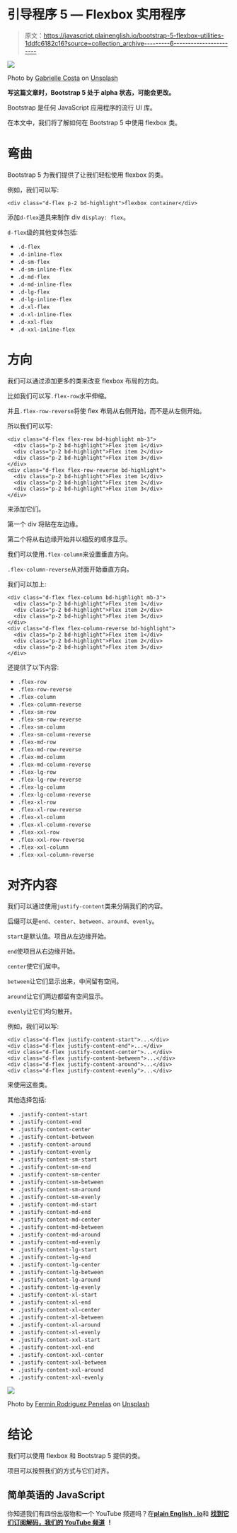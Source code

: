 # 引导程序 5 — Flexbox 实用程序

> 原文：<https://javascript.plainenglish.io/bootstrap-5-flexbox-utilities-1ddfc6182c16?source=collection_archive---------6----------------------->

![](img/adf30be95a23f514dce18cb8ceeaf798.png)

Photo by [Gabrielle Costa](https://unsplash.com/@lbrto?utm_source=medium&utm_medium=referral) on [Unsplash](https://unsplash.com?utm_source=medium&utm_medium=referral)

**写这篇文章时，Bootstrap 5 处于 alpha 状态，可能会更改。**

Bootstrap 是任何 JavaScript 应用程序的流行 UI 库。

在本文中，我们将了解如何在 Bootstrap 5 中使用 flexbox 类。

# 弯曲

Bootstrap 5 为我们提供了让我们轻松使用 flexbox 的类。

例如，我们可以写:

```
<div class="d-flex p-2 bd-highlight">flexbox container</div>
```

添加`d-flex`道具来制作 div `display: flex`。

`d-flex`级的其他变体包括:

*   `.d-flex`
*   `.d-inline-flex`
*   `.d-sm-flex`
*   `.d-sm-inline-flex`
*   `.d-md-flex`
*   `.d-md-inline-flex`
*   `.d-lg-flex`
*   `.d-lg-inline-flex`
*   `.d-xl-flex`
*   `.d-xl-inline-flex`
*   `.d-xxl-flex`
*   `.d-xxl-inline-flex`

# 方向

我们可以通过添加更多的类来改变 flexbox 布局的方向。

比如我们可以写`.flex-row`水平伸缩。

并且`.flex-row-reverse`将使 flex 布局从右侧开始，而不是从左侧开始。

所以我们可以写:

```
<div class="d-flex flex-row bd-highlight mb-3">
  <div class="p-2 bd-highlight">Flex item 1</div>
  <div class="p-2 bd-highlight">Flex item 2</div>
  <div class="p-2 bd-highlight">Flex item 3</div>
</div>
<div class="d-flex flex-row-reverse bd-highlight">
  <div class="p-2 bd-highlight">Flex item 1</div>
  <div class="p-2 bd-highlight">Flex item 2</div>
  <div class="p-2 bd-highlight">Flex item 3</div>
</div>
```

来添加它们。

第一个 div 将贴在左边缘。

第二个将从右边缘开始并以相反的顺序显示。

我们可以使用`.flex-column`来设置垂直方向。

`.flex-column-reverse`从对面开始垂直方向。

我们可以加上:

```
<div class="d-flex flex-column bd-highlight mb-3">
  <div class="p-2 bd-highlight">Flex item 1</div>
  <div class="p-2 bd-highlight">Flex item 2</div>
  <div class="p-2 bd-highlight">Flex item 3</div>
</div>
<div class="d-flex flex-column-reverse bd-highlight">
  <div class="p-2 bd-highlight">Flex item 1</div>
  <div class="p-2 bd-highlight">Flex item 2</div>
  <div class="p-2 bd-highlight">Flex item 3</div>
</div>
```

还提供了以下内容:

*   `.flex-row`
*   `.flex-row-reverse`
*   `.flex-column`
*   `.flex-column-reverse`
*   `.flex-sm-row`
*   `.flex-sm-row-reverse`
*   `.flex-sm-column`
*   `.flex-sm-column-reverse`
*   `.flex-md-row`
*   `.flex-md-row-reverse`
*   `.flex-md-column`
*   `.flex-md-column-reverse`
*   `.flex-lg-row`
*   `.flex-lg-row-reverse`
*   `.flex-lg-column`
*   `.flex-lg-column-reverse`
*   `.flex-xl-row`
*   `.flex-xl-row-reverse`
*   `.flex-xl-column`
*   `.flex-xl-column-reverse`
*   `.flex-xxl-row`
*   `.flex-xxl-row-reverse`
*   `.flex-xxl-column`
*   `.flex-xxl-column-reverse`

# 对齐内容

我们可以通过使用`justify-content`类来分隔我们的内容。

后缀可以是`end`、`center`、`between`、`around`、`evenly`。

`start`是默认值。项目从左边缘开始。

`end`使项目从右边缘开始。

`center`使它们居中。

`between`让它们显示出来，中间留有空间。

`around`让它们两边都留有空间显示。

`evenly`让它们均匀散开。

例如，我们可以写:

```
<div class="d-flex justify-content-start">...</div>
<div class="d-flex justify-content-end">...</div>
<div class="d-flex justify-content-center">...</div>
<div class="d-flex justify-content-between">...</div>
<div class="d-flex justify-content-around">...</div>
<div class="d-flex justify-content-evenly">...</div>
```

来使用这些类。

其他选择包括:

*   `.justify-content-start`
*   `.justify-content-end`
*   `.justify-content-center`
*   `.justify-content-between`
*   `.justify-content-around`
*   `.justify-content-evenly`
*   `.justify-content-sm-start`
*   `.justify-content-sm-end`
*   `.justify-content-sm-center`
*   `.justify-content-sm-between`
*   `.justify-content-sm-around`
*   `.justify-content-sm-evenly`
*   `.justify-content-md-start`
*   `.justify-content-md-end`
*   `.justify-content-md-center`
*   `.justify-content-md-between`
*   `.justify-content-md-around`
*   `.justify-content-md-evenly`
*   `.justify-content-lg-start`
*   `.justify-content-lg-end`
*   `.justify-content-lg-center`
*   `.justify-content-lg-between`
*   `.justify-content-lg-around`
*   `.justify-content-lg-evenly`
*   `.justify-content-xl-start`
*   `.justify-content-xl-end`
*   `.justify-content-xl-center`
*   `.justify-content-xl-between`
*   `.justify-content-xl-around`
*   `.justify-content-xl-evenly`
*   `.justify-content-xxl-start`
*   `.justify-content-xxl-end`
*   `.justify-content-xxl-center`
*   `.justify-content-xxl-between`
*   `.justify-content-xxl-around`
*   `.justify-content-xxl-evenly`

![](img/cae880a332c38b3993f04329466f067e.png)

Photo by [Fermin Rodriguez Penelas](https://unsplash.com/@ferminrp?utm_source=medium&utm_medium=referral) on [Unsplash](https://unsplash.com?utm_source=medium&utm_medium=referral)

# 结论

我们可以使用 flexbox 和 Bootstrap 5 提供的类。

项目可以按照我们的方式与它们对齐。

## 简单英语的 JavaScript

你知道我们有四份出版物和一个 YouTube 频道吗？在[**plain English . io**](https://plainenglish.io/)和 [**找到它们订阅解码，我们的 YouTube 频道**](https://www.youtube.com/channel/UCtipWUghju290NWcn8jhyAw) **！**